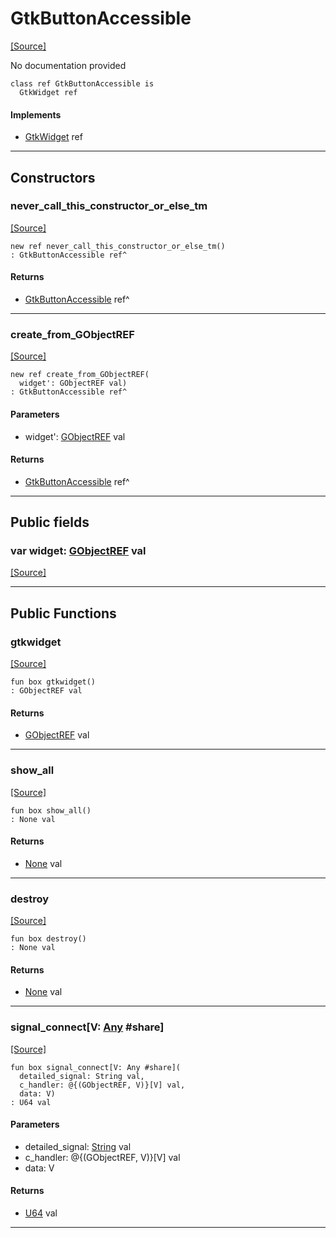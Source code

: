 # GtkButtonAccessible
<span class="source-link">[[Source]](src/gtk3/GtkButtonAccessible.md#L6)</span>

No documentation provided


```pony
class ref GtkButtonAccessible is
  GtkWidget ref
```

#### Implements

* [GtkWidget](gtk3-GtkWidget.md) ref

---

## Constructors

### never_call_this_constructor_or_else_tm
<span class="source-link">[[Source]](src/gtk3/GtkButtonAccessible.md#L13)</span>


```pony
new ref never_call_this_constructor_or_else_tm()
: GtkButtonAccessible ref^
```

#### Returns

* [GtkButtonAccessible](gtk3-GtkButtonAccessible.md) ref^

---

### create_from_GObjectREF
<span class="source-link">[[Source]](src/gtk3/GtkButtonAccessible.md#L16)</span>


```pony
new ref create_from_GObjectREF(
  widget': GObjectREF val)
: GtkButtonAccessible ref^
```
#### Parameters

*   widget': [GObjectREF](gtk3-..-gobject-GObjectREF.md) val

#### Returns

* [GtkButtonAccessible](gtk3-GtkButtonAccessible.md) ref^

---

## Public fields

### var widget: [GObjectREF](gtk3-..-gobject-GObjectREF.md) val
<span class="source-link">[[Source]](src/gtk3/GtkButtonAccessible.md#L10)</span>



---

## Public Functions

### gtkwidget
<span class="source-link">[[Source]](src/gtk3/GtkButtonAccessible.md#L12)</span>


```pony
fun box gtkwidget()
: GObjectREF val
```

#### Returns

* [GObjectREF](gtk3-..-gobject-GObjectREF.md) val

---

### show_all
<span class="source-link">[[Source]](src/gtk3/GtkWidget.md#L4)</span>


```pony
fun box show_all()
: None val
```

#### Returns

* [None](builtin-None.md) val

---

### destroy
<span class="source-link">[[Source]](src/gtk3/GtkWidget.md#L7)</span>


```pony
fun box destroy()
: None val
```

#### Returns

* [None](builtin-None.md) val

---

### signal_connect\[V: [Any](builtin-Any.md) #share\]
<span class="source-link">[[Source]](src/gtk3/GtkWidget.md#L10)</span>


```pony
fun box signal_connect[V: Any #share](
  detailed_signal: String val,
  c_handler: @{(GObjectREF, V)}[V] val,
  data: V)
: U64 val
```
#### Parameters

*   detailed_signal: [String](builtin-String.md) val
*   c_handler: @{(GObjectREF, V)}[V] val
*   data: V

#### Returns

* [U64](builtin-U64.md) val

---


